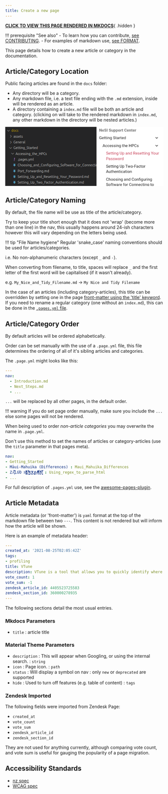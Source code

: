 ```yaml
---
title: Create a new page
---
```


**[CLICK TO VIEW THIS PAGE RENDERED IN MKDOCS](https://nesi.github.io/support-docs-concept/NEWPAGE/)**{ .hidden }

!!! prerequisite "See also"
    - To learn how you can contribute, [see CONTRIBUTING](CONTRIBUTING.md).
    - For examples of markdown use, [see FORMAT](FORMAT.md).

This page details how to create a new article or category in the documentation.

## Article/Category Location

Public facing articles are found in the `docs` folder:

- Any directory will be a category.
- Any markdown file, i.e. a text file ending with the `.md` extension, inside will be rendered as an article.
- A directory containing a `index.md` file will be both an article and category.
(clicking on will take to the rendered markdown in `index.md`, any other markdown in the directory will be nested articles.)

![Documentation Structure](assets/images/doc_struct.png)

## Article/Category Naming

By default, the file name will be use as title of the article/category.

Try to keep your title short enough that it does not 'wrap' (become more than one line) in the nav,
this usually happens around 24-ish characters however this will vary depending on the letters being used.

!!! tip "File Name hygiene"
  Regular 'snake_case' naming conventions should be used for articles/categories.

  i.e. No non-alphanumeric characters (except `_` and `-`).
  
  When converting from filename, to title, spaces will replace `_` and the first letter of the first word will be capitalised (if it wasn't already).

  e.g. `My_Nice_and_Tidy_Filename.md` -> `My Nice and Tidy Filename`

In the case of an articles (including category-articles), this title can be overridden by setting one in the page [front-matter using the 'title' keyword](#article-metadata).
If you need to rename a regular category (one without an `index.md`), this can be done in the [`.pages.yml` file](#articlecategory-order).

## Article/Category Order

By default articles will be ordered alphabetically.

Order can be set manually with the use of a `.page.yml` file, this file determines the ordering of all of it's sibling articles and categories.

The `.page.yml` might looks like this:

```yml
---
nav: 
  - Introduction.md
  - Next_Steps.md
  - ... 
```

`...` will be replaced by all other pages, in the default order.

!!! warning
    If you do set page order manually, make sure you include the `...` else some pages will not be rendered.

When being used to order _non-article categories_ you may overwrite the name in `.page.yml`.

Don't use this method to set the names of articles or category-articles (use the `title` parameter in that pages meta).

```yml
nav:
- Getting_Started
- Māui-Mahuika (Differences) : Maui_Mahuika_Differences
- ZA̡͊͠͝LGΌ H̸̡̪̯ͨ͊̽̅̾̎Ȩ̬̩̾͛ͪ̈́̀́͘ ̶̧̨̱̹̭̯ͧ̾ͬC̷̙̲̝͖ͭ̏ͥͮ͟Oͮ͏̮̪̝͍M̲̖͊̒ͪͩͬ̚̚͜Ȇ̴̟̟͙̞ͩ͌͝S̨̥̫͎̭ͯ̿̔̀ͅ : Using_regex_to_parse_html
- ...

```

For full description of `.pages.yml` use, see the [awesome-pages-plugin](https://github.com/lukasgeiter/mkdocs-awesome-pages-plugin).

## Article Metadata

Article metadata (or 'front-matter') is `yaml` format at the top of the markdown file between two `---`.
This content is not rendered but will inform how the article will be shown.

Here is an example of metadata header:

```yml
---
created_at: '2021-08-25T02:05:42Z'
tags:
- profiling
title: VTune
description: VTune is a tool that allows you to quickly identify where most of the execution time of a program is spent.
vote_count: 1
vote_sum: -1
zendesk_article_id: 4405523725583
zendesk_section_id: 360000278935
---
```

The following sections detail the most usual entries.

### Mkdocs Parameters

- `title`  : article title

### Material Theme Parameters

- `description` : This will appear when Googling, or using the internal search. : `string`
- `icon`        : Page icon.                                                    : `path`
- `status`      : Will display a symbol on nav                                  : only `new` or `deprecated` are supported
- `hide`        : Used to turn off features (e.g. table of content)             : `tags`

### Zendesk Imported

The following fields were imported from Zendesk Page:

- `created_at`
- `vote_count`
- `vote_sum`
- `zendesk_article_id`
- `zendesk_section_id`

They are not used for anything currently, although comparing vote count, and vote sum is useful for gauging the popularity of a page migration.

## Accessibility Standards

- [nz spec](https://www.digital.govt.nz/standards-and-guidance/nz-government-web-standards/web-accessibility-standard-1-1/)
- [WCAG spec](https://www.w3.org/TR/WCAG21/)
